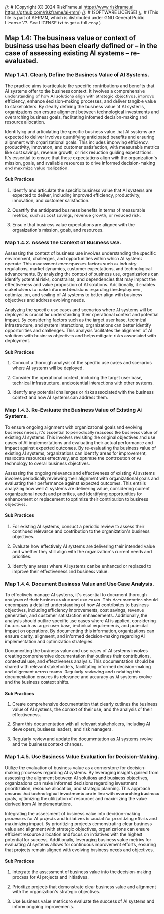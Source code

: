 [//]: # (COPYRIGHT)
[//]: # (RiskFrame.ai - AI Risk Management and Resilience Framework)
[//]: # (Copyright (C) 2024 RiskFrame.ai https://www.riskframe.ai https://github.com/riskframe/ai-rmm)
[//]: # (SOFTWARE LICENSE)
[//]: # (This file is part of AI-RMM, which is distributed under GNU General Public License V3. See LICENSE.txt to get a full copy.)
    
## Map 1.4: The business value or context of business use has been clearly defined or – in the case of assessing existing AI systems – re-evaluated.

### Map 1.4.1. Clearly Define the Business Value of AI Systems.

The practice aims to articulate the specific contributions and benefits that AI systems offer to the business context. It involves a comprehensive understanding of how AI solutions align with strategic objectives, improve efficiency, enhance decision-making processes, and deliver tangible value to stakeholders. By clearly defining the business value of AI systems, organizations can ensure alignment between technological investments and overarching business goals, facilitating informed decision-making and resource allocation.

Identifying and articulating the specific business value that AI systems are expected to deliver involves quantifying anticipated benefits and ensuring alignment with organizational goals. This includes improving efficiency, productivity, innovation, and customer satisfaction, with measurable metrics like cost savings, revenue growth, or risk reduction guiding expectations. It's essential to ensure that these expectations align with the organization's mission, goals, and available resources to drive informed decision-making and maximize value realization.

#### Sub Practices

1. Identify and articulate the specific business value that AI systems are expected to deliver, including improved efficiency, productivity, innovation, and customer satisfaction.

2. Quantify the anticipated business benefits in terms of measurable metrics, such as cost savings, revenue growth, or reduced risk.

3. Ensure that business value expectations are aligned with the organization's mission, goals, and resources.

### Map 1.4.2. Assess the Context of Business Use.

Assessing the context of business use involves understanding the specific environment, challenges, and opportunities within which AI systems operate. This assessment encompasses factors such as industry regulations, market dynamics, customer expectations, and technological advancements. By analyzing the context of business use, organizations can identify potential risks, constraints, and dependencies that may impact the effectiveness and value proposition of AI solutions. Additionally, it enables stakeholders to make informed decisions regarding the deployment, optimization, and scaling of AI systems to better align with business objectives and address evolving needs.

Analyzing the specific use cases and scenarios where AI systems will be deployed is crucial for understanding their operational context and potential impact. By considering factors such as the target user base, technical infrastructure, and system interactions, organizations can better identify opportunities and challenges. This analysis facilitates the alignment of AI solutions with business objectives and helps mitigate risks associated with deployment.

#### Sub Practices

1. Conduct a thorough analysis of the specific use cases and scenarios where AI systems will be deployed.

2. Consider the operational context, including the target user base, technical infrastructure, and potential interactions with other systems.

3. Identify any potential challenges or risks associated with the business context and how AI systems can address them.

### Map 1.4.3. Re-Evaluate the Business Value of Existing AI Systems.

To ensure ongoing alignment with organizational goals and evolving business needs, it's essential to periodically reassess the business value of existing AI systems. This involves revisiting the original objectives and use cases of AI implementations and evaluating their actual performance and impact against expected outcomes. By re-evaluating the business value of existing AI systems, organizations can identify areas for improvement, reallocate resources effectively, and optimize the contribution of AI technology to overall business objectives.

Assessing the ongoing relevance and effectiveness of existing AI systems involves periodically reviewing their alignment with organizational goals and evaluating their performance against expected outcomes. This entails analyzing how well AI systems are delivering value, considering current organizational needs and priorities, and identifying opportunities for enhancement or replacement to optimize their contribution to business objectives.

#### Sub Practices

1. For existing AI systems, conduct a periodic review to assess their continued relevance and contribution to the organization's business objectives.

2. Evaluate how effectively AI systems are delivering their intended value and whether they still align with the organization's current needs and priorities.

3. Identify any areas where AI systems can be enhanced or replaced to improve their effectiveness and business value.

### Map 1.4.4. Document Business Value and Use Case Analysis.

To effectively manage AI systems, it's essential to document thorough analyses of their business value and use cases. This documentation should encompass a detailed understanding of how AI contributes to business objectives, including efficiency improvements, cost savings, revenue generation, and customer satisfaction enhancements. Additionally, the analysis should outline specific use cases where AI is applied, considering factors such as target user base, technical requirements, and potential impact on operations. By documenting this information, organizations can ensure clarity, alignment, and informed decision-making regarding AI implementation and optimization strategies.

Documenting the business value and use cases of AI systems involves creating comprehensive documentation that outlines their contributions, contextual use, and effectiveness analysis. This documentation should be shared with relevant stakeholders, facilitating informed decision-making and alignment across teams. Regularly reviewing and updating this documentation ensures its relevance and accuracy as AI systems evolve and the business context shifts.

#### Sub Practices

1. Create comprehensive documentation that clearly outlines the business value of AI systems, the context of their use, and the analysis of their effectiveness.

2. Share this documentation with all relevant stakeholders, including AI developers, business leaders, and risk managers.

3. Regularly review and update the documentation as AI systems evolve and the business context changes.

### Map 1.4.5. Use Business Value Evaluation for Decision-Making.

Utilize the evaluation of business value as a cornerstone for decision-making processes regarding AI systems. By leveraging insights gained from assessing the alignment between AI solutions and business objectives, organizations can make informed decisions regarding investment prioritization, resource allocation, and strategic planning. This approach ensures that technological investments are in line with overarching business goals, optimizing the utilization of resources and maximizing the value derived from AI implementations.

Integrating the assessment of business value into decision-making processes for AI projects and initiatives is crucial for prioritizing efforts and maximizing impact. By prioritizing projects demonstrating clear business value and alignment with strategic objectives, organizations can ensure efficient resource allocation and focus on initiatives with the highest potential for success. Additionally, leveraging business value metrics for evaluating AI systems allows for continuous improvement efforts, ensuring that projects remain aligned with evolving business needs and objectives.

#### Sub Practices

1. Integrate the assessment of business value into the decision-making process for AI projects and initiatives.

2. Prioritize projects that demonstrate clear business value and alignment with the organization's strategic objectives.

3. Use business value metrics to evaluate the success of AI systems and inform ongoing improvements.

